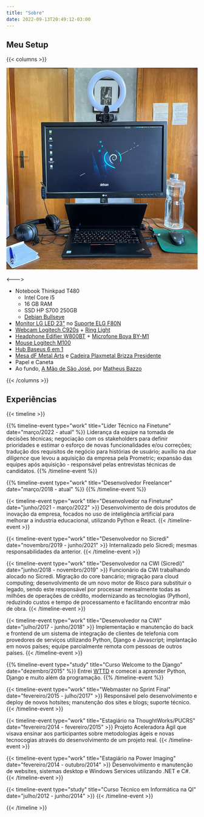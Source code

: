 ```yaml
---
title: "Sobre"
date: 2022-09-13T20:49:12-03:00
---
```



## Meu Setup

{{< columns >}} <!-- begin columns block -->

![Setup](/sobre/setup.jpg)

<---> <!-- column separator -->

* Notebook Thinkpad T480
    * Intel Core i5
    * 16 GB RAM
    * SSD HP S700 250GB
    * [Debian Bullseye](https://www.debian.org/releases/bullseye/)
* [Monitor LG LED 23"](https://www.lg.com/br/monitores/lg-23MB35VQ) no [Suporte ELG F80N](https://a.co/d/5s1SwBV)
* [Webcam Logitech C920s](https://a.co/d/jgwzInX) + [Ring Light](https://produto.mercadolivre.com.br/MLB-1794696234-anel-de-luz-ring-light-clip-celular-mesa-14-cm-articulado-_JM)
* [Headphone Edifier W800BT](https://edifier.com.br/headphone-w800bt-plus-bluetooth-5-1-over-ear-edifier-preto.html) + [Microfone Boya BY-M1](https://a.co/d/j1yTSn9)
* [Mouse Logitech M100](https://www.logitech.com/pt-br/products/mice/m100-usb-mouse.910-001601.html)
* [Hub Baseus 6 em 1](https://produto.mercadolivre.com.br/MLB-2027205008-hub-6-em-1-type-c-hdmi-4k-rj45-macbook-m1-_JM)
* [Mesa dF Metal Arts](https://www.instagram.com/dfmetalarts/) e [Cadeira Plaxmetal Brizza Presidente](https://plaxmetal.com.br/produtos/brizza-presidente/)
* Papel e Caneta
* Ao fundo, [A Mão de São José](https://www.santalberti.com.br/produtos/quadro-poster-a-mao-de-sao-jose/), por [Matheus Bazzo](https://www.instagram.com/matheus.bazzo/)

{{< /columns >}}


## Experiências

{{< timeline >}}

{{% timeline-event type="work" title="Líder Técnico na Finetune" date="março/2022 - atual" %}}
Liderança da equipe na tomada de decisões técnicas; negociação com os stakeholders para definir prioridades e estimar o esforço de novas funcionalidades e/ou correções; tradução dos requisitos de negócio para histórias de usuário; auxílio na *due diligence* que levou a aquisição da empresa pela Prometric; expansão das equipes após aquisição - responsável pelas entrevistas técnicas de candidatos.
{{% /timeline-event %}}

{{% timeline-event type="work" title="Desenvolvedor Freelancer" date="março/2018 - atual" %}}
{{% /timeline-event %}}

{{< timeline-event type="work" title="Desenvolvedor na Finetune" date="junho/2021 - março/2022" >}}
Desenvolvimento de dois produtos de inovação da empresa, focados no uso de inteligência artificial para melhorar a industria educacional, utilizando Python e React.
{{< /timeline-event >}}

{{< timeline-event type="work" title="Desenvolvedor no Sicredi" date="novembro/2019 - junho/2021" >}}
Internalizado pelo Sicredi; mesmas responsabilidades da anterior.
{{< /timeline-event >}}

{{< timeline-event type="work" title="Desenvolvedor na CWI (Sicredi)" date="junho/2018 - novembro/2019" >}}
Funcionário da CWI trabalhando alocado no Sicredi. Migração do core bancário; migração para cloud computing; desenvolvimento de um novo motor de Risco para substituir o legado, sendo este responsável por processar mensalmente todas as milhões de operações de crédito, modernizando as tecnologias (Python), reduzindo custos e tempo de processamento e facilitando encontrar mão de obra.
{{< /timeline-event >}}

{{< timeline-event type="work" title="Desenvolvedor na CWI" date="julho/2017 - junho/2018" >}}
Implementação e manutenção do back e frontend de um sistema de integração de clientes de telefonia com provedores de serviços utilizando Python, Django e Javascript; implantação em novos países; equipe parcialmente remota com pessoas de outros países.
{{< /timeline-event >}}

{{% timeline-event type="study" title="Curso Welcome to the Django" date="dezembro/2015" %}}
Entrei [WTTD](https://henriquebastos.net/produtos/welcome-to-the-django/em-breve/) e comecei a aprender Python, Django e muito além da programação.
{{% /timeline-event %}}

{{< timeline-event type="work" title="Webmaster no Sprint Final" date="fevereiro/2015 - julho/2017" >}}
Responsável pelo desenvolvimento e deploy de novos hotsites; manutenção dos sites e blogs; suporte técnico.
{{< /timeline-event >}}

{{< timeline-event type="work" title="Estagiário na ThoughtWorks/PUCRS" date="fevereiro/2014 - fevereiro/2015" >}}
Projeto Aceleradora Ágil que visava ensinar aos participantes sobre metodologias ágeis e novas tecnocogias através do desenvolvimento de um projeto real.
{{< /timeline-event >}}

{{< timeline-event type="work" title="Estagiário na Power Imaging" date="fevereiro/2014 - outubro/2014" >}}
Desenvolvimento e manutenção de websites, sistemas desktop e Windows Services utilizando .NET e C#.
{{< /timeline-event >}}

{{< timeline-event type="study" title="Curso Técnico em Informática na QI" date="julho/2012 - junho/2014" >}}
{{< /timeline-event >}}

{{< /timeline >}}

